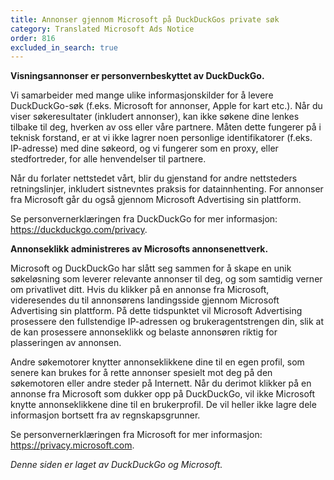 ```yaml
---
title: Annonser gjennom Microsoft på DuckDuckGos private søk
category: Translated Microsoft Ads Notice
order: 816
excluded_in_search: true
---
```


**Visningsannonser er personvernbeskyttet av DuckDuckGo.**

Vi samarbeider med mange ulike informasjonskilder for å levere DuckDuckGo-søk (f.eks. Microsoft for annonser, Apple for kart etc.). Når du viser søkeresultater (inkludert annonser), kan ikke søkene dine lenkes tilbake til deg, hverken av oss eller våre partnere. Måten dette fungerer på i teknisk forstand, er at vi ikke lagrer noen personlige identifikatorer (f.eks. IP-adresse) med dine søkeord, og vi fungerer som en proxy, eller stedfortreder, for alle henvendelser til partnere.

Når du forlater nettstedet vårt, blir du gjenstand for andre nettsteders retningslinjer, inkludert sistnevntes praksis for datainnhenting. For annonser fra Microsoft går du også gjennom Microsoft Advertising sin plattform.

Se personvernerklæringen fra DuckDuckGo for mer informasjon: <https://duckduckgo.com/privacy>.

**Annonseklikk administreres av Microsofts annonsenettverk.**

Microsoft og DuckDuckGo har slått seg sammen for å skape en unik søkeløsning som leverer relevante annonser til deg, og som samtidig verner om privatlivet ditt. Hvis du klikker på en annonse fra Microsoft, videresendes du til annonsørens landingsside gjennom Microsoft Advertising sin plattform. På dette tidspunktet vil Microsoft Advertising prosessere den fullstendige IP-adressen og brukeragentstrengen din, slik at de kan prosessere annonseklikk og belaste annonsøren riktig for plasseringen av annonsen.

Andre søkemotorer knytter annonseklikkene dine til en egen profil, som senere kan brukes for å rette annonser spesielt mot deg på den søkemotoren eller andre steder på Internett. Når du derimot klikker på en annonse fra Microsoft som dukker opp på DuckDuckGo, vil ikke Microsoft knytte annonseklikkene dine til en brukerprofil. De vil heller ikke lagre dele informasjon bortsett fra av regnskapsgrunner.

Se personvernerklæringen fra Microsoft for mer informasjon: <https://privacy.microsoft.com>.

_Denne siden er laget av DuckDuckGo og Microsoft._